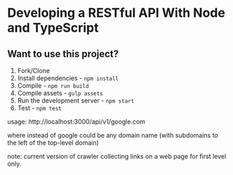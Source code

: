 # Developing a RESTful API With Node and TypeScript

## Want to use this project?

1. Fork/Clone
2. Install dependencies - `npm install`
3. Compile - `npm run build`
4. Compile assets - `gulp assets`
5. Run the development server - `npm start`
6. Test - `npm test`

usage:
http://localhost:3000/api/v1/google.com

where instead of google could be any domain name (with subdomains to the left of the top-level domain)

note:
current version of crawler collecting links on a web page for first level only.

